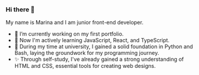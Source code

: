 ### Hi there 👋
My name is Marina and I am junior front-end developer.
- 💅 I’m currently working on my first portfolio.
- 🌱 Now I'm actively learning JavaScript, React, and TypeScript.
- 🌺 During my time at university, I gained a solid foundation in Python and Bash, laying the groundwork for my programming journey.
- ✨ Through self-study, I've already gained a strong understanding of HTML and CSS, essential tools for creating web designs.

<!--
**vasenkom/vasenkom** is a ✨ _special_ ✨ repository because its `README.md` (this file) appears on your GitHub profile.

Here are some ideas to get you started:


- 👯 I’m looking to collaborate on ...
- 🤔 I’m looking for help with ...
- 💬 Ask me about ...
- 📫 How to reach me: ...
- 😄 Pronouns: ...
- ⚡ Fun fact: ...
-->

